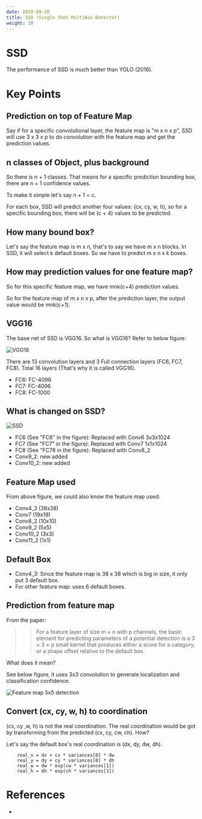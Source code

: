 ```yaml
---
date: 2020-09-20
title: SSD (Single Shot MultiBox Detector)
weight: 10
---
```


# SSD

The performance of SSD is much better than YOLO (2016).

# Key Points 

## Prediction on top of Feature Map

Say if for a specific convolutional layer, the feature map is "m x n x p", SSD
will use 3 x 3 x p to do convolution with the feature map and get the
prediction values.

## n classes of Object, plus background

So there is n + 1 classes. That means for a specific prediction bounding box,
there are n + 1 confidence values.

To make it simple let's say n + 1 = c.

For each box, SSD will predict another four values: (cx, cy, w, h), so for a
specific bounding box, there will be (c + 4) values to be predicted.

## How many bound box?

Let's say the feature map is m x n, that's to say we have m x n blocks. In SSD,
it will select k default boxes. So we have to predict m x n x k boxes. 

## How may prediction values for one feature map?

So for this specific feature map, we have mnk(c+4) prediction values.

So for the feature map of m x n x p, after the prediction layer, the output
value would be mnk(c+1).

## VGG16

The base net of SSD is VGG16. So what is VGG16? Refer to below figure:

![VGG16](/img/ConvNet.jpg)

There are 13 convolution layers and 3 Full connection layers (FC6, FC7, FC8).
Total 16 layers (That's why it is called VGG16).

- FC6: FC-4096
- FC7: FC-4096
- FC8: FC-1000

## What is changed on SSD?

![SSD](/img/SSD.png)

- FC6 (See "FC6" in the figure): Replaced with Conv6 3x3x1024
- FC7 (See "FC7" in the figure): Replaced with Conv7 1x1x1024
- FC8 (See "FC78 in the figure): Replaced with Conv8_2
- Conv9_2: new added
- Conv10_2: new added

## Feature Map used

From above figure, we could also know the feature map used:

- Conv4_3 (38x38)
- Conv7 (19x19)
- Conv8_2 (10x10)
- Conv9_2 (5x5)
- Conv10_2 (3x3)
- Conv11_2 (1x1)

## Default Box

- Conv4_3: Since the feature map is 38 x 38 which is big in size, it only put 3 default box.
- For other feature map: uses 6 default boxes.

## Prediction from feature map

From the paper:

>> For a feature layer of size m × n with p channels, the basic element for
>> predicting parameters of a potential detection is a 3 × 3 × p small kernel
>> that produces either a score for a category, or a shape offset relative to
>> the default box.

What does it mean?

See below figure, it uses 3x3 convolution to generate localization and
classification confidence.

![Feature map 5x5 detection](/img/FeatureMap5x5_Detection.jpg)

## Convert (cx, cy, w, h) to coordination

(cx, cy ,w, h) is not the real coordination. The real coordination would be got
by transforming from the predicted (cx, cy, cw, ch). How?

Let's say the default box's real coordination is (dx, dy, dw, dh).

```
    real_x = dx + cx * variances[0] * dw
    real_y = dy + cy * variances[0] * dh
    real_w = dw * exp(cw * variances[1])
    real_h = dh * exp(ch * variances[1])
```

# References
- 
